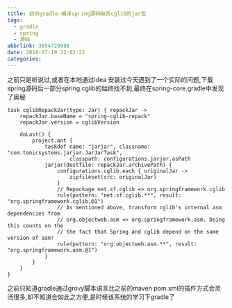 ```yaml
---
title: 初识gradle-编译spring源码缺货cglib的jar包
tags:
  - gradle
  - spring
  - 源码
abbrlink: 3854729998
date: 2018-07-19 22:02:22
categories:
---
```

之前只是听说过,或者在本地通过idea 安装过今天遇到了一个实际的问题,下载spring源码后一部分spring.cglib的始终找不到,最终在spring-core.gradle中发现了奥秘
```
task cglibRepackJar(type: Jar) { repackJar ->
	repackJar.baseName = "spring-cglib-repack"
	repackJar.version = cglibVersion

	doLast() {
		project.ant {
			taskdef name: "jarjar", classname: "com.tonicsystems.jarjar.JarJarTask",
					classpath: configurations.jarjar.asPath
			jarjar(destfile: repackJar.archivePath) {
				configurations.cglib.each { originalJar ->
					zipfileset(src: originalJar)
				}
				// Repackage net.sf.cglib => org.springframework.cglib
				rule(pattern: "net.sf.cglib.**", result: "org.springframework.cglib.@1")
				// As mentioned above, transform cglib's internal asm dependencies from
				// org.objectweb.asm => org.springframework.asm. Doing this counts on the
				// the fact that Spring and cglib depend on the same version of asm!
				rule(pattern: "org.objectweb.asm.**", result: "org.springframework.asm.@1")
			}
		}
	}
}
```
之前只知道gradle通过grovy脚本语言比之前的maven pom.xml的插件方式会灵活很多,却不知道会如此之方便,是时候该系统的学习下gradle了